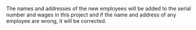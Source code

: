 The names and addresses of the new employees will be added to the serial number and wages in this project and if the name and address of any employee are wrong, it will be corrected.